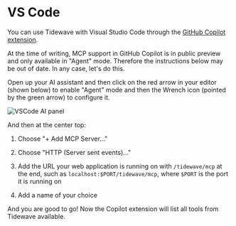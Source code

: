 # VS Code

You can use Tidewave with Visual Studio Code through the [GitHub Copilot extension](https://marketplace.visualstudio.com/items?itemName=GitHub.copilot).

At the time of writing, MCP support in GitHub Copilot is in public preview and only
available in "Agent" mode. Therefore the instructions below may be out of date.
In any case, let's do this.

Open up your AI assistant and then click on the red arrow in your editor (shown below)
to enable "Agent" mode and then the Wrench icon (pointed by the green arrow) to
configure it.

![VSCode AI panel](assets/vscode.png)

And then at the center top:

1. Choose "+ Add MCP Server..."

2. Choose "HTTP (Server sent events)..."

3. Add the URL your web application is running on with `/tidewave/mcp` at the end, such as `localhost:$PORT/tidewave/mcp`, where `$PORT` is the port it is running on

4. Add a name of your choice

And you are good to go! Now the Copilot extension will list all tools from
Tidewave available.
